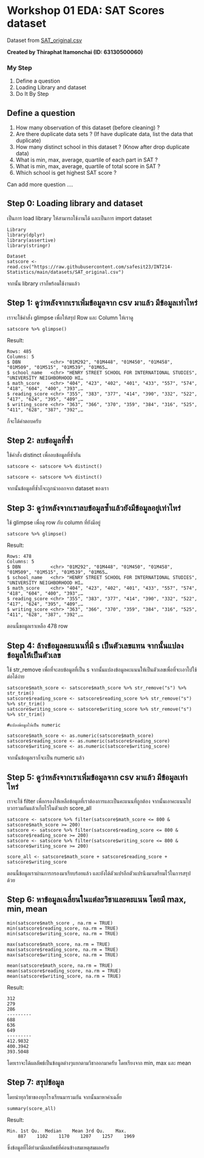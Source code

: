 # Workshop 01 EDA: SAT Scores dataset

Dataset from [SAT_original.csv](https://raw.githubusercontent.com/safesit23/INT214-Statistics/main/datasets/SAT_original.csv)

**Created by Thiraphat Itamonchai (ID: 63130500060)**

### My Step
1. Define a question
2. Loading Library and dataset
3. Do It By Step

## Define a question

1. How many observation of this dataset (before cleaning) ?
2. Are there duplicate data sets ? (If have duplicate data, list the data that duplicate)
3. How many distinct school in this dataset ? (Know after drop duplicate data)
4. What is min, max, average, quartile of each part in SAT ?
5. What is min, max, average, quartile of total score in SAT ?
6. Which school is get highest SAT score ?

Can add more question ....

## Step 0: Loading library and dataset

เป็นการ load library ให้สามารถใช้งานได้ และเป็นการ import dataset
```
Library
library(dplyr)
library(assertive)
library(stringr)

Dataset
satscore <- read.csv("https://raw.githubusercontent.com/safesit23/INT214-Statistics/main/datasets/SAT_original.csv")

```
จากนั้น library เราก็พร้อมใช้งานแล้ว

## Step 1: ดูว่าหลังจากเราเพิ่มข้อมูลจาก csv มาแล้ว มีข้อมูลเท่าไหร่

เราจะใช้คำสั่ง glimpse เพื่อให้สรุป Row และ Column ให้เราดู

```
satscore %>% glimpse()
```

Result:
```
Rows: 485
Columns: 5
$ DBN           <chr> "01M292", "01M448", "01M450", "01M458", "01M509", "01M515", "01M539", "01M65…
$ school_name   <chr> "HENRY STREET SCHOOL FOR INTERNATIONAL STUDIES", "UNIVERSITY NEIGHBORHOOD HI…
$ math_score    <chr> "404", "423", "402", "401", "433", "557", "574", "418", "604", "400", "393",…
$ reading_score <chr> "355", "383", "377", "414", "390", "332", "522", "417", "624", "395", "409",…
$ writing_score <chr> "363", "366", "370", "359", "384", "316", "525", "411", "628", "387", "392",…
```
ก็จะได้คำตอบครับ

## Step 2: ลบข้อมูลที่ซ้ำ
ใช้คำสั่ง distinct เพื่อลบข้อมูลที่ซ้ำกัน
```
satscore <- satscore %>% distinct()

satscore <- satscore %>% distinct()
```
จากนั้นข้อมูลที่ซ้ำก็จะถูกนำออกจาก dataset ของเรา

## Step 3: ดูว่าหลังจากเราลบข้อมูลซ้ำแล้วยังมีข้อมูลอยู่เท่าไหร่

ใช้ glimpse เพื่อดู row กับ column ที่ยังมีอยู่

```
satscore %>% glimpse()
```

Result:

```
Rows: 478
Columns: 5
$ DBN           <chr> "01M292", "01M448", "01M450", "01M458", "01M509", "01M515", "01M539", "01M65…
$ school_name   <chr> "HENRY STREET SCHOOL FOR INTERNATIONAL STUDIES", "UNIVERSITY NEIGHBORHOOD HI…
$ math_score    <chr> "404", "423", "402", "401", "433", "557", "574", "418", "604", "400", "393",…
$ reading_score <chr> "355", "383", "377", "414", "390", "332", "522", "417", "624", "395", "409",…
$ writing_score <chr> "363", "366", "370", "359", "384", "316", "525", "411", "628", "387", "392",…
```
ตอนนี้ขอมูลเราเหลือ 478 row

## Step 4: ล้างข้อมูลคะแนนที่มี s เป็นตัวเลขแทน จากนั้นแปลงข้อมูลให้เป็นตัวเลข
ใช้ str_remove เพื่อที่จะลบข้อมูลที่เป็น s จากนั้นแปลงข้อมูลคะแนนให้เป็นตัวเลขเพื่อที่จะเอาไปใช้ต่อได้ง่าย
```
satscore$math_score <- satscore$math_score %>% str_remove("s") %>% str_trim() 
satscore$reading_score <- satscore$reading_score %>% str_remove("s") %>% str_trim() 
satscore$writing_score <- satscore$writing_score %>% str_remove("s") %>% str_trim()

#แปลงข้อมูลให้เป็น numeric

satscore$math_score <- as.numeric(satscore$math_score)
satscore$reading_score <- as.numeric(satscore$reading_score)
satscore$writing_score <- as.numeric(satscore$writing_score)
```
จากนั้นข้อมูลเราก็จะเป็น numeric แล้ว


## Step 5: ดูว่าหลังจากเราเพิ่มข้อมูลจาก csv มาแล้ว มีข้อมูลเท่าไหร่

เราจะใช้ filter เพื่อกรองให้เหลือข้อมูลที่เราต้องการและเป็นคะแนนที่ถูกต้อง จากนั้นเอาคะแนนไปบวกรวมกันแล้วเก็บไว้ในตัวแปร score_all

```
satscore <- satscore %>% filter(satscore$math_score <= 800 & satscore$math_score >= 200)
satscore <- satscore %>% filter(satscore$reading_score <= 800 & satscore$reading_score >= 200)
satscore <- satscore %>% filter(satscore$writing_score <= 800 & satscore$writing_score >= 200)

score_all <- satscore$math_score + satscore$reading_score + satscore$writing_score
```

ตอนนี้ข้อมูลเราผ่านการกรองมาเรียบร้อยแล้ว และยังได้ตัวแปรอีกตัวแปรนึงมาเตรียมไว้ในการสรุปด้วย

## Step 6: หาข้อมูลเฉลี่ยนในแต่ละวิชาและคะแนน โดยมี max, min, mean

```
min(satscore$math_score , na.rm = TRUE)
min(satscore$reading_score, na.rm = TRUE)
min(satscore$writing_score, na.rm = TRUE)

max(satscore$math_score, na.rm = TRUE)
max(satscore$reading_score, na.rm = TRUE)
max(satscore$writing_score, na.rm = TRUE)

mean(satscore$math_score, na.rm = TRUE)
mean(satscore$reading_score, na.rm = TRUE)
mean(satscore$writing_score, na.rm = TRUE)
```

Result:
```
312
279
286
--------- 
688
636
649
---------
412.9832
400.3942
393.5048
```
โดยเราจะได้ผลลัพธ์เป็นข้อมูลต่างๆแยกตามวิชาออกมาครับ โดยเรียงจาก min, max และ mean
## Step 7: สรุปข้อมูล

โดยนำทุกวิชาของทุกโรงเรียนมารวมกัน จากนั้นมาหาค่าเฉลี่ย

```
summary(score_all)
```

Result:

```
Min. 1st Qu.  Median    Mean 3rd Qu.    Max. 
    887    1102    1170    1207    1257    1969 
```

ซึ่งข้อมูลที่ได้ทำมามีผลลัพธ์ที่ค่อนข้างสมเหตุสมผลครับ